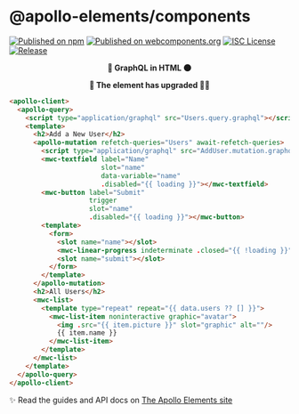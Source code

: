 # @apollo-elements/components


[![Published on npm](https://img.shields.io/npm/v/@apollo-elements/components.svg)](https://www.npmjs.com/package/@apollo-elements/components)
[![Published on webcomponents.org](https://img.shields.io/badge/webcomponents.org-published-blue.svg)](https://www.webcomponents.org/element/@apollo-elements/components)
[![ISC License](https://img.shields.io/npm/l/@apollo-elements/components)](https://github.com/apollo-elements/apollo-elements/blob/main/LICENCE.md)
[![Release](https://github.com/apollo-elements/apollo-elements/workflows/Release/badge.svg)](https://github.com/apollo-elements/apollo-elements/actions)

<center>

<strong>🚀 GraphQL in HTML 🌑</strong>

<strong>🦅 The element has upgraded 👨‍🚀</strong>

</center>

```html
<apollo-client>
  <apollo-query>
    <script type="application/graphql" src="Users.query.graphql"></script>
    <template>
      <h2>Add a New User</h2>
      <apollo-mutation refetch-queries="Users" await-refetch-queries>
        <script type="application/graphql" src="AddUser.mutation.graphql"></script>
        <mwc-textfield label="Name"
                       slot="name"
                       data-variable="name"
                       .disabled="{{ loading }}"></mwc-textfield>
        <mwc-button label="Submit"
                    trigger
                    slot="name"
                    .disabled="{{ loading }}"></mwc-button>
        <template>
          <form>
            <slot name="name"></slot>
            <mwc-linear-progress indeterminate .closed="{{ !loading }}"></mwc-linear-progress>
            <slot name="submit"></slot>
          </form>
        </template>
      </apollo-mutation>
      <h2>All Users</h2>
      <mwc-list>
        <template type="repeat" repeat="{{ data.users ?? [] }}">
          <mwc-list-item noninteractive graphic="avatar">
            <img .src="{{ item.picture }}" slot="graphic" alt=""/>
            {{ item.name }}
          </mwc-list-item>
        </template>
      </mwc-list>
    </template>
  </apollo-query>
</apollo-client>
```

✨ Read the guides and API docs on [The Apollo Elements site](https://next.apolloelements.dev)
